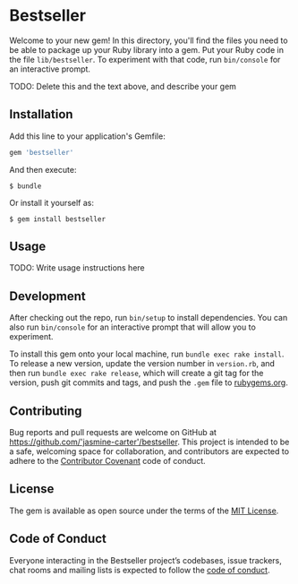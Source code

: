 # Bestseller

Welcome to your new gem! In this directory, you'll find the files you need to be able to package up your Ruby library into a gem. Put your Ruby code in the file `lib/bestseller`. To experiment with that code, run `bin/console` for an interactive prompt.

TODO: Delete this and the text above, and describe your gem

## Installation

Add this line to your application's Gemfile:

```ruby
gem 'bestseller'
```

And then execute:

    $ bundle

Or install it yourself as:

    $ gem install bestseller

## Usage

TODO: Write usage instructions here

## Development

After checking out the repo, run `bin/setup` to install dependencies. You can also run `bin/console` for an interactive prompt that will allow you to experiment.

To install this gem onto your local machine, run `bundle exec rake install`. To release a new version, update the version number in `version.rb`, and then run `bundle exec rake release`, which will create a git tag for the version, push git commits and tags, and push the `.gem` file to [rubygems.org](https://rubygems.org).

## Contributing

Bug reports and pull requests are welcome on GitHub at https://github.com/'jasmine-carter'/bestseller. This project is intended to be a safe, welcoming space for collaboration, and contributors are expected to adhere to the [Contributor Covenant](http://contributor-covenant.org) code of conduct.

## License

The gem is available as open source under the terms of the [MIT License](https://opensource.org/licenses/MIT).

## Code of Conduct

Everyone interacting in the Bestseller project’s codebases, issue trackers, chat rooms and mailing lists is expected to follow the [code of conduct](https://github.com/'jasmine-carter'/bestseller/blob/master/CODE_OF_CONDUCT.md).
